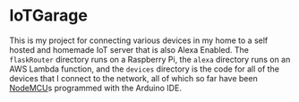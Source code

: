 # IoTGarage

This is my project for connecting various devices in my home to a self hosted and homemade IoT server that is also Alexa Enabled. The `flaskRouter` directory runs on a Raspberry Pi, the `alexa` directory runs on an AWS Lambda function, and the `devices` directory is the code for all of the devices that I connect to the network, all of which so far have been [NodeMCU](https://smile.amazon.com/gp/product/B01IK9GEQG/ref=ppx_yo_dt_b_asin_title_o02_s00?ie=UTF8&psc=1)s programmed with the Arduino IDE.